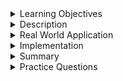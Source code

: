 
<details><summary>Learning Objectives</summary>
<br>

After completing this module, associates should be able to:
- Define the Isolation levels for Transactions
- Understand the importance of transactional integrity.
- Explain the Transaction phenomena

</details>
<details><summary>Description</summary>
<br>



## Transaction Isolation Levels
Isolation levels are the degree to which a transaction must be isolated from the data modifications from any other transaction in the database system. The higher the degree of isolation, the more concurrency anomalies are prevented. However, this also means that the higher the degree of isolation, the less concurrent transactions become and this can impact performance.

### Read Uncommitted 
- Read Uncommitted is the lowest isolation level 
- One transaction may read not yet committed changes made by other transactions (transactions are not isolated from each other in any way)
- Transaction phenomena allowed: dirty read, non-repeatable read, phantom read
- Transaction phenomena prevented: none

### Read Committed 
- Guarantees that any data queried has already been committed
- Transaction holds a read or write lock on the current record, preventing other transactions from reading, updating, or deleting that record.
- Transaction phenomena allowed: non-repeatable read, phantom read
- Transaction phenomena prevented: dirty read

### Repeatable Read 
- Prevents other transactions from updating or deleting any data it queries
- The transaction holds read locks on all records it references and writes locks on referenced records for update and delete actions
- Transaction phenomena allowed: phantom read
- Transaction phenomena prevented: dirty read, non-repeatable read


### Serializable 
- Serializable is the highest isolation level. 
- Guaranteed to be serializable
- Defined to be an execution of operations in which concurrently executing transactions appears to be serially executing.
- Transaction phenomena allowed: none
- Transaction phenomena prevented: dirty read, non-repeatable read, phantom read


## Transaction Phenomena
Transaction phenomena, or concurrency anomalies, are unwanted or unexpected occurrences that can occur due to concurrent transactions being executed.

### Dirty Read 

- Dirty Read is a situation when a transaction reads data from another transaction that has not yet been committed. 
    - Example:
        - Transaction 1 updates a record and leaves it uncommitted.
        - Transaction 2 queries the updated record. 
        - If transaction 1 rolls back the change, transaction 2 will have queried data that never existed.

### Non Repeatable read 

- Non Repeatable read occurs when a transaction reads the same record twice and gets a different value each time. 
    - Example:
        - Transaction 1 queries data. 
        - Due to concurrency, Transaction 2 updates the same data and commit
        - If transaction 1 re-queries the same data, it will retrieve a different value.

### Phantom Read 
- Phantom Read occurs when two same queries are executed, but the records retrieved by the two, are different. 
    - Example:
        - Transaction 1 retrieves a set of records that satisfy a queries conditions.
        - Transaction 2 generates some new records that match the queries conditions for transaction T1. 
        - If transaction T1 re-queries the records, it gets a different set of records this time.


|Isolation Level|Dirty Reads|Non-repeatable Reads|Phantoms|
|-|-|-|-|
|Read Uncommitted|May Occur|May Occur|May Occur|
|Read Committed|Don't Occur|May Occur|May Occur|
|Repeatble Read|Don't Occur|Don't Occur|May Occur|
|Serializable|Don't Occur|Don't Occur|Don't Occur|
</details>
<details><summary>Real World Application</summary>

# Advantages 

- Improve concurrency by allowing multiple transactions to run concurrently without the risk of interfering with one another.

- Provide control over the level of data consistency required by a particular application.

- Reduce phenomena such as dirty reads, non-repeatable reads, and phantom reads.

- Provides flexibility in designing applications that require different levels of data consistency.

# Disadvantages 
- Increase overhead because the database management system must perform additional checks and acquire more locks.

- Some isolation levels can decrease concurrency by requiring transactions to acquire more locks, which can lead to blocking.

- Can limit the portability of applications across different systems as not all RDBMS support isolation levels.

- Adds complexity to the design of database applications, making them more difficult to implement and maintain.
</details>
<details><summary>Implementation</summary> 
<br>

Let's do examples of each isolation level and possible anomalies that might occur in a concurrent system. We'll use the following table:

```sql
create table users (
	id INTEGER PRIMARY KEY,
	name VARCHAR(50),
	age INTEGER
);

INSERT INTO users VALUES(1, 'Sandy', 40), 
                        (2, 'Jared', 32),
                        (3, 'Paco', 18),
                        (4, 'Derrick', 25);
```

## Read Uncommitted

#### Transaction 1
```sql
BEGIN;
SELECT age FROM users WHERE id = 2; -- 32
-- other operations... transaction 2's UPDATE statement executes, even if it's COMMIT statement hasn't executed
SELECT age FROM users WHERE id = 2; -- 21
COMMIT;
```

#### Transaction 2
```sql
BEGIN;
UPDATE users SET age = 21 WHERE id = 2;
-- other operations...
COMMIT;
```
A dirty read occurred. The second transaction's `UPDATE` statement had yet to be committed. This can cause an inconsistency if the update was rolled back.

## Read Committed


#### Transaction 1
```sql
BEGIN;
SELECT age FROM users WHERE id = 2; -- 32
-- other operations... transaction 2's UPDATE statement and COMMIT statement execute
SELECT age FROM users WHERE id = 2; -- 21
COMMIT;
```


#### Transaction 2
```sql
BEGIN;
UPDATE users SET age = 21 WHERE id = 2;
-- other operations...
COMMIT;
```
A non-repeatable read occurred. Although the update was committed successfully and the update was intended, the same query resulted in different results in the same transaction. If we were making a decision in our transaction that depended on there being a consistent value for the user's age, then we might not get the results we expect. 

## Repeatable Read

#### Transaction 1
```sql
BEGIN;
SELECT age FROM users WHERE id = 2; -- 32
-- other operations... transaction 2 can start execution...
SELECT age FROM users WHERE id = 2; -- 32
COMMIT; -- ...however the UPDATE statement cannot execute until this transaction finishes due to the lock on record
```


#### Transaction 2
```sql
BEGIN;
UPDATE users SET age = 21 WHERE id = 2;
-- other operations...
COMMIT;
```
In this example, the first transaction has a lock on the record that has an id of `2`. It isn't until the first transaction ends that the second transaction can execute its `UPDATE` statement and the rest of its transaction. Notice that transaction 2 can still execute concurrently and is only blocked when it tries to interact with the same record as the first transaction.

An issue with this isolation level is that it does not prevent phantom reads, which is where the number of records returned from a query may differ. For example:


#### Transaction 1
```sql
BEGIN;
SELECT * from users WHERE age BETWEEN 10 AND 30; -- this should return records with ids of 2, 3, and 4
-- other operations... transaction 2 executes
SELECT * from users WHERE age BETWEEN 10 AND 30;-- this should return records with ids of 2, 3, 4, and 5
COMMIT;
```


#### Transaction 2
```sql
BEGIN;
INSERT INTO users VALUES (5, 'Jenny', 20);
-- other operations...
COMMIT;
```
During the execution of transaction 1, the second transaction executed completely and inserted a record that will change the amount of records returned from the query in transaction 1.

## Serializable

#### Transaction 1
```sql
BEGIN;
SELECT * from users WHERE age BETWEEN 10 AND 30; -- this should return records with ids of 2, 3, and 4
-- other operations... 
SELECT * from users WHERE age BETWEEN 10 AND 30;-- this should return records with ids of 2, 3, and 4
COMMIT; -- Only after transaction 1 finishes does transaction 2 begin
```


#### Transaction 2
```sql
BEGIN;
INSERT INTO users VALUES (5, 'Jenny', 20);
-- other operations...
COMMIT;
```

In this isolation level, transactions are completely isolated from each other, ensuring that transactions execute as if they were serialized one after the other. This level provides the highest degree of isolation and prevents all concurrency anomalies. However, it may lead to increased contention and decreased concurrency due to locking.

</details>
<details><summary>Summary</summary> 

## Transaction Isolation Level

- __Read Uncommitted__ is the lowest isolation level where one transaction may read not yet committed changes made by other transactions, preventing isolation from each other.

- __Read Committed__ guarantees that any data queried is committed at the moment it is read and transaction holds a read or write lock on the current record, preventing other transactions from reading, updating, or deleting that record.

- __Repeatable Read__ is the most restrictive isolation level that holds read locks on all records it references and writes locks on referenced records for update and delete actions

- __Serializable__ is the highest isolation level to be an execution of operations in which concurrently executing transactions appears to be serially executing.


## Transaction Phenomena

- __Dirty Read__ is a situation when a transaction reads data from another transaction that has not yet been committed. 

- __Non Repeatable__ read occurs when a transaction reads the same record twice and gets a different value each time. 

- __Phantom Read__ occurs when two of the same queries are executed, but the records retrieved by the two, are different. 

</details>
<details><summary>Practice Questions</summary>

[Practice Questions](./Quiz.gift)</details>
